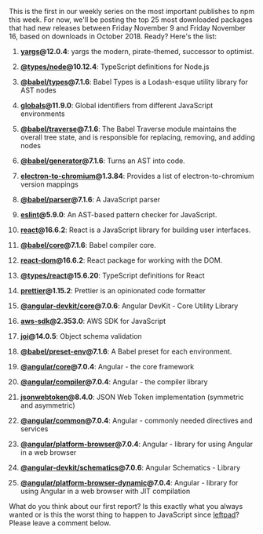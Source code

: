 This is the first in our weekly series on the most important publishes to npm this
week. For now, we'll be posting the top 25 most downloaded packages that had
new releases between Friday November 9 and Friday November 16, based on downloads
in October 2018. Ready? Here's the list:

1) **[yargs](https://npmjs.com/package/yargs)@12.0.4**: yargs the modern, pirate-themed, successor to optimist.

2) **[@types/node](https://npmjs.com/package/@types/node)@10.12.4**: TypeScript definitions for Node.js

3) **[@babel/types](https://npmjs.com/package/@babel/types)@7.1.6**: Babel Types is a Lodash-esque utility library for AST nodes

4) **[globals](https://npmjs.com/package/globals)@11.9.0**: Global identifiers from different JavaScript environments

5) **[@babel/traverse](https://npmjs.com/package/@babel/traverse)@7.1.6**: The Babel Traverse module maintains the overall tree state, and is responsible for replacing, removing, and adding nodes

6) **[@babel/generator](https://npmjs.com/package/@babel/generator)@7.1.6**: Turns an AST into code.

7) **[electron-to-chromium](https://npmjs.com/package/electron-to-chromium)@1.3.84**: Provides a list of electron-to-chromium version mappings

8) **[@babel/parser](https://npmjs.com/package/@babel/parser)@7.1.6**: A JavaScript parser

9) **[eslint](https://npmjs.com/package/eslint)@5.9.0**: An AST-based pattern checker for JavaScript.

10) **[react](https://npmjs.com/package/react)@16.6.2**: React is a JavaScript library for building user interfaces.

11) **[@babel/core](https://npmjs.com/package/@babel/core)@7.1.6**: Babel compiler core.

12) **[react-dom](https://npmjs.com/package/react-dom)@16.6.2**: React package for working with the DOM.

13) **[@types/react](https://npmjs.com/package/@types/react)@15.6.20**: TypeScript definitions for React

14) **[prettier](https://npmjs.com/package/prettier)@1.15.2**: Prettier is an opinionated code formatter

15) **[@angular-devkit/core](https://npmjs.com/package/@angular-devkit/core)@7.0.6**: Angular DevKit - Core Utility Library

16) **[aws-sdk](https://npmjs.com/package/aws-sdk)@2.353.0**: AWS SDK for JavaScript

17) **[joi](https://npmjs.com/package/joi)@14.0.5**: Object schema validation

18) **[@babel/preset-env](https://npmjs.com/package/@babel/preset-env)@7.1.6**: A Babel preset for each environment.

19) **[@angular/core](https://npmjs.com/package/@angular/core)@7.0.4**: Angular - the core framework

20) **[@angular/compiler](https://npmjs.com/package/@angular/compiler)@7.0.4**: Angular - the compiler library

21) **[jsonwebtoken](https://npmjs.com/package/jsonwebtoken)@8.4.0**: JSON Web Token implementation (symmetric and asymmetric)

22) **[@angular/common](https://npmjs.com/package/@angular/common)@7.0.4**: Angular - commonly needed directives and services

23) **[@angular/platform-browser](https://npmjs.com/package/@angular/platform-browser)@7.0.4**: Angular - library for using Angular in a web browser

24) **[@angular-devkit/schematics](https://npmjs.com/package/@angular-devkit/schematics)@7.0.6**: Angular Schematics - Library

25) **[@angular/platform-browser-dynamic](https://npmjs.com/package/@angular/platform-browser-dynamic)@7.0.4**: Angular - library for using Angular in a web browser with JIT compilation

What do you think about our first report? Is this exactly what you always wanted or is this the worst thing to happen to JavaScript since [leftpad](https://www.theregister.co.uk/2016/03/23/npm_left_pad_chaos/)? Please leave a comment below.
